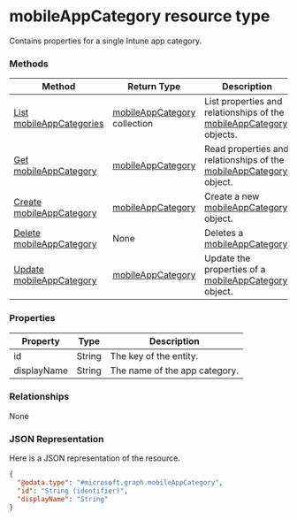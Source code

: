 ﻿# mobileAppCategory resource type

Contains properties for a single Intune app category.
### Methods
|Method|Return Type|Description|
|---|---|---|
|[List mobileAppCategories](../api/intune_apps_mobileAppCategory_list.md)|[mobileAppCategory](../resources/intune_apps_mobileAppCategory.md) collection|List properties and relationships of the [mobileAppCategory](../resources/intune_apps_mobileAppCategory.md) objects.|
|[Get mobileAppCategory](../api/intune_apps_mobileAppCategory_get.md)|[mobileAppCategory](../resources/intune_apps_mobileAppCategory.md)|Read properties and relationships of the [mobileAppCategory](../resources/intune_apps_mobileAppCategory.md) object.|
|[Create mobileAppCategory](../api/intune_apps_mobileAppCategory_create.md)|[mobileAppCategory](../resources/intune_apps_mobileAppCategory.md)|Create a new [mobileAppCategory](../resources/intune_apps_mobileAppCategory.md) object.|
|[Delete mobileAppCategory](../api/intune_apps_mobileAppCategory_delete.md)|None|Deletes a [mobileAppCategory](../resources/intune_apps_mobileAppCategory.md).|
|[Update mobileAppCategory](../api/intune_apps_mobileAppCategory_update.md)|[mobileAppCategory](../resources/intune_apps_mobileAppCategory.md)|Update the properties of a [mobileAppCategory](../resources/intune_apps_mobileAppCategory.md) object.|

### Properties
|Property|Type|Description|
|---|---|---|
|id|String|The key of the entity.|
|displayName|String|The name of the app category.|

### Relationships
None
### JSON Representation
Here is a JSON representation of the resource.
<!-- {
  "blockType": "resource",
  "keyProperty": "id",
  "@odata.type": "microsoft.graph.mobileAppCategory"
}
-->
```json
{
  "@odata.type": "#microsoft.graph.mobileAppCategory",
  "id": "String (identifier)",
  "displayName": "String"
}
```


